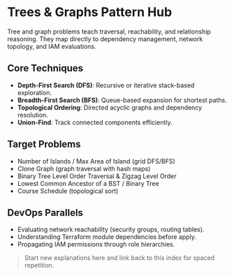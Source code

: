 # Trees & Graphs Pattern Hub

Tree and graph problems teach traversal, reachability, and relationship reasoning. They map directly to dependency management, network topology, and IAM evaluations.

## Core Techniques

- **Depth-First Search (DFS)**: Recursive or iterative stack-based exploration.
- **Breadth-First Search (BFS)**: Queue-based expansion for shortest paths.
- **Topological Ordering**: Directed acyclic graphs and dependency resolution.
- **Union-Find**: Track connected components efficiently.

## Target Problems

- Number of Islands / Max Area of Island (grid DFS/BFS)
- Clone Graph (graph traversal with hash maps)
- Binary Tree Level Order Traversal & Zigzag Level Order
- Lowest Common Ancestor of a BST / Binary Tree
- Course Schedule (topological sort)

## DevOps Parallels

- Evaluating network reachability (security groups, routing tables).
- Understanding Terraform module dependencies before apply.
- Propagating IAM permissions through role hierarchies.

> Start new explanations here and link back to this index for spaced repetition.
